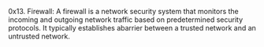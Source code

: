0x13. Firewall:
A firewall is a network security system that monitors the incoming and outgoing
network traffic based on predetermined security protocols. It typically establishes abarrier between a trusted network and an untrusted network. 
